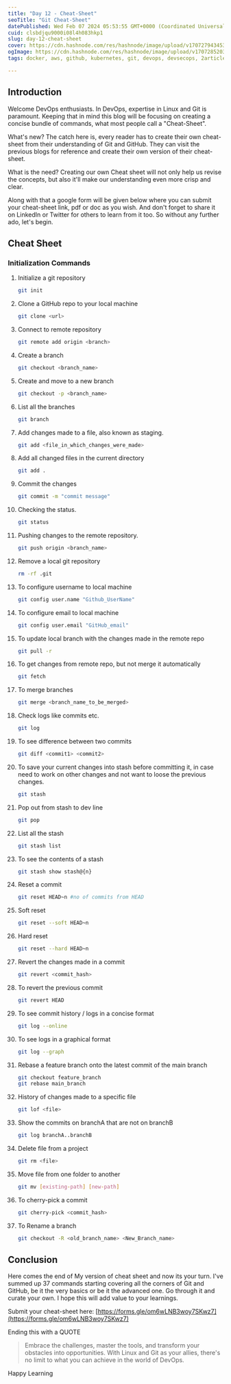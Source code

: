 ```yaml
---
title: "Day 12 - Cheat-Sheet"
seoTitle: "Git Cheat-Sheet"
datePublished: Wed Feb 07 2024 05:53:55 GMT+0000 (Coordinated Universal Time)
cuid: clsbdjqu9000i08l4h083hkp1
slug: day-12-cheat-sheet
cover: https://cdn.hashnode.com/res/hashnode/image/upload/v1707279434538/6724d533-6995-48ec-b175-1656d003d7ba.png
ogImage: https://cdn.hashnode.com/res/hashnode/image/upload/v1707285203502/dba73d50-1737-4e38-8cc7-b93cec56732c.png
tags: docker, aws, github, kubernetes, git, devops, devsecops, 2articles1week, technical-writing-1, devops-articles, devops-journey, 90daysofdevops, trainwithshubham, 90daysofdevops-chanllenge, devopscommunity

---
```


## Introduction

Welcome DevOps enthusiasts. In DevOps, expertise in Linux and Git is paramount. Keeping that in mind this blog will be focusing on creating a concise bundle of commands, what most people call a "Cheat-Sheet".

What's new? The catch here is, every reader has to create their own cheat-sheet from their understanding of Git and GitHub. They can visit the previous blogs for reference and create their own version of their cheat-sheet.

What is the need? Creating our own Cheat sheet will not only help us revise the concepts, but also it'll make our understanding even more crisp and clear.

Along with that a google form will be given below where you can submit your cheat-sheet link, pdf or doc as you wish. And don't forget to share it on LinkedIn or Twitter for others to learn from it too. So without any further ado, let's begin.

## Cheat Sheet

### Initialization Commands

1. Initialize a git repository
    
    ```bash
    git init
    ```
    
2. Clone a GitHub repo to your local machine
    
    ```bash
    git clone <url>
    ```
    
3. Connect to remote repository
    
    ```bash
    git remote add origin <branch>
    ```
    
4. Create a branch
    
    ```bash
    git checkout <branch_name>
    ```
    
5. Create and move to a new branch
    
    ```bash
    git checkout -p <branch_name>
    ```
    
6. List all the branches
    
    ```bash
    git branch
    ```
    
7. Add changes made to a file, also known as staging.
    
    ```bash
    git add <file_in_which_changes_were_made>
    ```
    
8. Add all changed files in the current directory
    
    ```bash
    git add .
    ```
    
9. Commit the changes
    
    ```bash
    git commit -m "commit message"
    ```
    
10. Checking the status.
    
    ```bash
    git status
    ```
    
11. Pushing changes to the remote repository.
    
    ```bash
    git push origin <branch_name>
    ```
    
12. Remove a local git repository
    
    ```bash
    rm -rf .git
    ```
    
13. To configure username to local machine
    
    ```bash
    git config user.name "Github_UserName"
    ```
    
14. To configure email to local machine
    
    ```bash
    git config user.email "GitHub_email"
    ```
    
15. To update local branch with the changes made in the remote repo
    
    ```bash
    git pull -r
    ```
    
16. To get changes from remote repo, but not merge it automatically
    
    ```bash
    git fetch
    ```
    
17. To merge branches
    
    ```bash
    git merge <branch_name_to_be_merged>
    ```
    
18. Check logs like commits etc.
    
    ```bash
    git log
    ```
    
19. To see difference between two commits
    
    ```bash
    git diff <commit1> <commit2>
    ```
    
20. To save your current changes into stash before committing it, in case need to work on other changes and not want to loose the previous changes.
    
    ```bash
    git stash
    ```
    
21. Pop out from stash to dev line
    
    ```bash
    git pop
    ```
    
22. List all the stash
    
    ```bash
    git stash list
    ```
    
23. To see the contents of a stash
    
    ```bash
    git stash show stash@{n}
    ```
    
24. Reset a commit
    
    ```bash
    git reset HEAD~n #no of commits from HEAD
    ```
    
25. Soft reset
    
    ```bash
    git reset --soft HEAD~n
    ```
    
26. Hard reset
    
    ```bash
    git reset --hard HEAD~n
    ```
    
27. Revert the changes made in a commit
    
    ```bash
    git revert <commit_hash>
    ```
    
28. To revert the previous commit
    
    ```bash
    git revert HEAD
    ```
    
29. To see commit history / logs in a concise format
    
    ```bash
    git log --online
    ```
    
30. To see logs in a graphical format
    
    ```bash
    git log --graph
    ```
    
31. Rebase a feature branch onto the latest commit of the main branch
    
    ```bash
    git checkout feature_branch
    git rebase main_branch
    ```
    
32. History of changes made to a specific file
    
    ```bash
    git lof <file>
    ```
    
33. Show the commits on branchA that are not on branchB
    
    ```bash
    git log branchA..branchB
    ```
    
34. Delete file from a project
    
    ```bash
    git rm <file>
    ```
    
35. Move file from one folder to another
    
    ```bash
    git mv [existing-path] [new-path]
    ```
    
36. To cherry-pick a commit
    
    ```bash
    git cherry-pick <commit_hash>
    ```
    
37. To Rename a branch
    
    ```bash
    git checkout -R <old_branch_name> <New_Branch_name>
    ```
    

## Conclusion

Here comes the end of My version of cheat sheet and now its your turn. I've summed up 37 commands starting covering all the corners of Git and GitHub, be it the very basics or be it the advanced one. Go through it and curate your own. I hope this will add value to your learnings.

Submit your cheat-sheet here: [https://forms.gle/om6wLNB3woy7SKwz7](https://forms.gle/om6wLNB3woy7SKwz7)

Ending this with a QUOTE

> Embrace the challenges, master the tools, and transform your obstacles into opportunities. With Linux and Git as your allies, there's no limit to what you can achieve in the world of DevOps.

Happy Learning